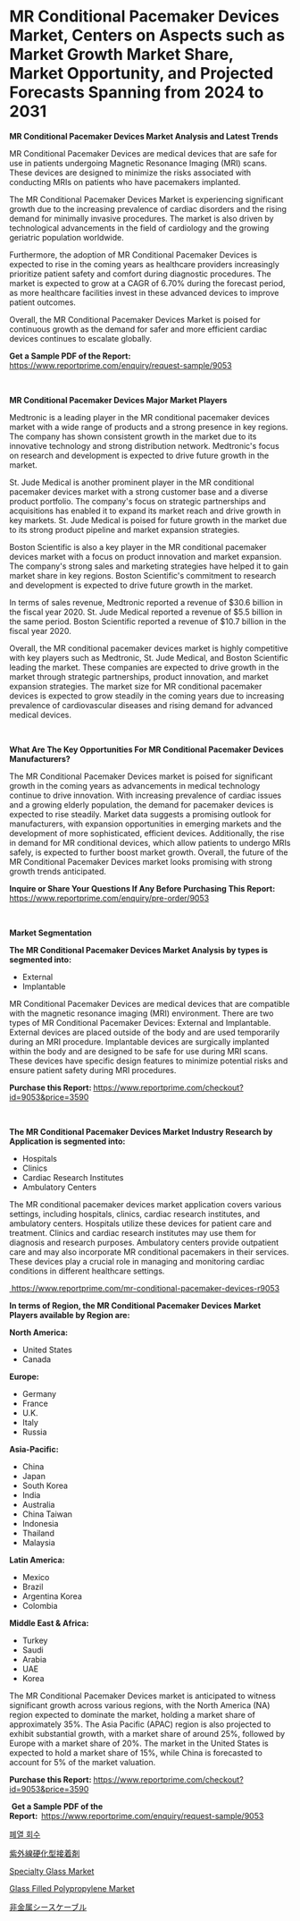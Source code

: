 <p><h1>MR Conditional Pacemaker Devices Market, Centers on Aspects such as Market Growth Market Share, Market Opportunity, and Projected Forecasts Spanning from 2024 to 2031</h1></p><p><strong>MR Conditional Pacemaker Devices Market Analysis and Latest Trends</strong></p>
<p><p>MR Conditional Pacemaker Devices are medical devices that are safe for use in patients undergoing Magnetic Resonance Imaging (MRI) scans. These devices are designed to minimize the risks associated with conducting MRIs on patients who have pacemakers implanted. </p><p>The MR Conditional Pacemaker Devices Market is experiencing significant growth due to the increasing prevalence of cardiac disorders and the rising demand for minimally invasive procedures. The market is also driven by technological advancements in the field of cardiology and the growing geriatric population worldwide.</p><p>Furthermore, the adoption of MR Conditional Pacemaker Devices is expected to rise in the coming years as healthcare providers increasingly prioritize patient safety and comfort during diagnostic procedures. The market is expected to grow at a CAGR of 6.70% during the forecast period, as more healthcare facilities invest in these advanced devices to improve patient outcomes.</p><p>Overall, the MR Conditional Pacemaker Devices Market is poised for continuous growth as the demand for safer and more efficient cardiac devices continues to escalate globally.</p></p>
<p><strong>Get a Sample PDF of the Report:&nbsp;</strong> <a href="https://www.reportprime.com/enquiry/request-sample/9053">https://www.reportprime.com/enquiry/request-sample/9053</a></p>
<p>&nbsp;</p>
<p><strong>MR Conditional Pacemaker Devices Major Market Players</strong></p>
<p><p>Medtronic is a leading player in the MR conditional pacemaker devices market with a wide range of products and a strong presence in key regions. The company has shown consistent growth in the market due to its innovative technology and strong distribution network. Medtronic's focus on research and development is expected to drive future growth in the market.</p><p>St. Jude Medical is another prominent player in the MR conditional pacemaker devices market with a strong customer base and a diverse product portfolio. The company's focus on strategic partnerships and acquisitions has enabled it to expand its market reach and drive growth in key markets. St. Jude Medical is poised for future growth in the market due to its strong product pipeline and market expansion strategies.</p><p>Boston Scientific is also a key player in the MR conditional pacemaker devices market with a focus on product innovation and market expansion. The company's strong sales and marketing strategies have helped it to gain market share in key regions. Boston Scientific's commitment to research and development is expected to drive future growth in the market.</p><p>In terms of sales revenue, Medtronic reported a revenue of $30.6 billion in the fiscal year 2020. St. Jude Medical reported a revenue of $5.5 billion in the same period. Boston Scientific reported a revenue of $10.7 billion in the fiscal year 2020.</p><p>Overall, the MR conditional pacemaker devices market is highly competitive with key players such as Medtronic, St. Jude Medical, and Boston Scientific leading the market. These companies are expected to drive growth in the market through strategic partnerships, product innovation, and market expansion strategies. The market size for MR conditional pacemaker devices is expected to grow steadily in the coming years due to increasing prevalence of cardiovascular diseases and rising demand for advanced medical devices.</p></p>
<p>&nbsp;</p>
<p><strong>What Are The Key Opportunities For MR Conditional Pacemaker Devices Manufacturers?</strong></p>
<p><p>The MR Conditional Pacemaker Devices market is poised for significant growth in the coming years as advancements in medical technology continue to drive innovation. With increasing prevalence of cardiac issues and a growing elderly population, the demand for pacemaker devices is expected to rise steadily. Market data suggests a promising outlook for manufacturers, with expansion opportunities in emerging markets and the development of more sophisticated, efficient devices. Additionally, the rise in demand for MR conditional devices, which allow patients to undergo MRIs safely, is expected to further boost market growth. Overall, the future of the MR Conditional Pacemaker Devices market looks promising with strong growth trends anticipated.</p></p>
<p><strong>Inquire or Share Your Questions If Any Before Purchasing This Report:</strong> <a href="https://www.reportprime.com/enquiry/pre-order/9053">https://www.reportprime.com/enquiry/pre-order/9053</a></p>
<p>&nbsp;</p>
<p><strong>Market Segmentation</strong></p>
<p><strong>The MR Conditional Pacemaker Devices Market Analysis by types is segmented into:</strong></p>
<p><ul><li>External</li><li>Implantable</li></ul></p>
<p><p>MR Conditional Pacemaker Devices are medical devices that are compatible with the magnetic resonance imaging (MRI) environment. There are two types of MR Conditional Pacemaker Devices: External and Implantable. External devices are placed outside of the body and are used temporarily during an MRI procedure. Implantable devices are surgically implanted within the body and are designed to be safe for use during MRI scans. These devices have specific design features to minimize potential risks and ensure patient safety during MRI procedures.</p></p>
<p><strong>Purchase this Report:&nbsp;</strong><a href="https://www.reportprime.com/checkout?id=9053&price=3590">https://www.reportprime.com/checkout?id=9053&price=3590</a></p>
<p>&nbsp;</p>
<p><strong>The MR Conditional Pacemaker Devices Market Industry Research by Application is segmented into:</strong></p>
<p><ul><li>Hospitals</li><li>Clinics</li><li>Cardiac Research Institutes</li><li>Ambulatory Centers</li></ul></p>
<p><p>The MR conditional pacemaker devices market application covers various settings, including hospitals, clinics, cardiac research institutes, and ambulatory centers. Hospitals utilize these devices for patient care and treatment. Clinics and cardiac research institutes may use them for diagnosis and research purposes. Ambulatory centers provide outpatient care and may also incorporate MR conditional pacemakers in their services. These devices play a crucial role in managing and monitoring cardiac conditions in different healthcare settings.</p></p>
<p><a href="https://www.reportprime.com/mr-conditional-pacemaker-devices-r9053">&nbsp;https://www.reportprime.com/mr-conditional-pacemaker-devices-r9053</a></p>
<p><strong>In terms of Region, the MR Conditional Pacemaker Devices Market Players available by Region are:</strong></p>
<p>
    <p> <strong> North America: </strong>
        <ul>
            <li>United States</li>
            <li>Canada</li>
        </ul>
        </p> 
    <p> <strong> Europe: </strong>
        <ul>
            <li>Germany</li>
            <li>France</li>
            <li>U.K.</li>
            <li>Italy</li>
            <li>Russia</li>
        </ul>
        </p> 
    <p> <strong> Asia-Pacific: </strong>
        <ul>
            <li>China</li>
            <li>Japan</li>
            <li>South Korea</li>
            <li>India</li>
            <li>Australia</li>
            <li>China Taiwan</li>
            <li>Indonesia</li>
            <li>Thailand</li>
            <li>Malaysia</li>
        </ul>
        </p> 
    <p> <strong> Latin America: </strong>
        <ul>
            <li>Mexico</li>
            <li>Brazil</li>
            <li>Argentina Korea</li>
            <li>Colombia</li>
        </ul>
        </p> 
    <p> <strong> Middle East & Africa: </strong>
        <ul>
            <li>Turkey</li>
            <li>Saudi</li>
            <li>Arabia</li>
            <li>UAE</li>
            <li>Korea</li>
        </ul>
    </p>
    </p>
<p><p>The MR Conditional Pacemaker Devices market is anticipated to witness significant growth across various regions, with the North America (NA) region expected to dominate the market, holding a market share of approximately 35%. The Asia Pacific (APAC) region is also projected to exhibit substantial growth, with a market share of around 25%, followed by Europe with a market share of 20%. The market in the United States is expected to hold a market share of 15%, while China is forecasted to account for 5% of the market valuation.</p></p>
<p><strong>Purchase this Report: </strong><a href="https://www.reportprime.com/checkout?id=9053&price=3590">https://www.reportprime.com/checkout?id=9053&price=3590</a></p>
<p>&nbsp;<strong>Get a Sample PDF of the Report:&nbsp;&nbsp;</strong><a href="https://www.reportprime.com/enquiry/request-sample/9053">https://www.reportprime.com/enquiry/request-sample/9053</a></p>
<p><strong></strong></p>
<p><p><a href="https://medium.com/@douglasvasquez626/%ED%8F%90%EC%97%B4%ED%9A%8C%EC%88%98-%EC%8B%9C%EC%9E%A5-%EC%A0%90%EC%9C%A0%EC%9C%A8-%EB%B3%80%ED%99%94-%EB%B0%8F-%EC%8B%9C%EC%9E%A5-%EC%84%B1%EC%9E%A5-%EC%A0%84%EB%A7%9D-2024-2031-babc06e3b33f">폐열 회수</a></p><p><a href="https://medium.com/@jewelardner5656/uv%E7%A1%AC%E5%8C%96%E6%8E%A5%E7%9D%80%E5%89%A4%E5%B8%82%E5%A0%B4%E5%88%86%E6%9E%90-%E3%81%9D%E3%81%AEcagr-%E5%B8%82%E5%A0%B4%E3%82%BB%E3%82%B0%E3%83%A1%E3%83%B3%E3%83%86%E3%83%BC%E3%82%B7%E3%83%A7%E3%83%B3-%E3%81%8A%E3%82%88%E3%81%B3%E4%B8%96%E7%95%8C%E3%81%AE%E6%A5%AD%E7%95%8C%E6%A6%82%E8%A6%81-f2d236a0f11b">紫外線硬化型接着剤</a></p><p><a href="https://www.linkedin.com/pulse/specialty-glass-market-offer-valuable-insights-size-share-yyg7e?trackingId=qqTKg7A2lb3LjNGPVyioCg%3D%3D">Specialty Glass Market</a></p><p><a href="https://www.linkedin.com/pulse/glass-filled-polypropylene-market-size-furnishes-valuable-9xcje?trackingId=OvWQ4mnMJoizKG925Ad9YA%3D%3D">Glass Filled Polypropylene Market</a></p><p><a href="https://medium.com/@dylancoleman70/%E9%9D%9E%E9%87%91%E5%B1%9E%E8%A2%AB%E8%A6%86%E3%82%B1%E3%83%BC%E3%83%96%E3%83%AB%E5%B8%82%E5%A0%B4-%E5%B8%82%E5%A0%B4cagr-%E5%B8%82%E5%A0%B4%E5%8B%95%E5%90%91-%E6%88%90%E9%95%B7%E6%88%A6%E7%95%A5%E3%81%AB%E9%96%A2%E3%81%99%E3%82%8B%E6%B4%9E%E5%AF%9F-3f5ac56ce1cf">非金属シースケーブル</a></p></p>